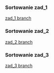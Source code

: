 ### Sortowanie zad_1
[zad_1 branch](https://gitlab-stud.elka.pw.edu.pl/mgryglic/aisdi-sort/-/tree/zad_1)
### Sortowanie zad_2
[zad_2 branch](https://gitlab-stud.elka.pw.edu.pl/mgryglic/aisdi-sort/-/tree/zad_2)
### Sortowanie zad_3
[zad_3 branch](https://gitlab-stud.elka.pw.edu.pl/mgryglic/aisdi-sort/-/tree/zad_3)
